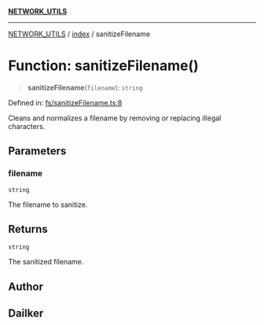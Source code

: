 [**NETWORK_UTILS**](../../README.md)

***

[NETWORK_UTILS](../../README.md) / [index](../README.md) / sanitizeFilename

# Function: sanitizeFilename()

> **sanitizeFilename**(`filename`): `string`

Defined in: [fs/sanitizeFilename.ts:8](https://github.com/dailker/everyutil/blob/7c30ec40bbb398255a9be572db0a537e8bcb9c11/src/fs/sanitizeFilename.ts#L8)

Cleans and normalizes a filename by removing or replacing illegal characters.

## Parameters

### filename

`string`

The filename to sanitize.

## Returns

`string`

The sanitized filename.

## Author

## Dailker
